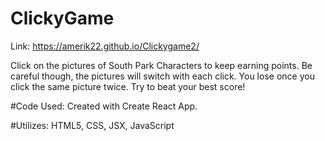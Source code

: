 # ClickyGame

Link: https://amerik22.github.io/Clickygame2/

Click on the pictures of South Park Characters to keep earning points. Be careful though, the pictures will switch with each click. You lose once you click the same picture twice. Try to beat your best score!

#Code Used:
Created with Create React App.

#Utilizes: HTML5, CSS, JSX, JavaScript
